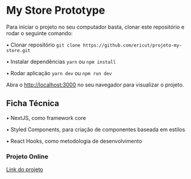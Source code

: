 # My Store Prototype

Para iniciar o projeto no seu computador basta, clonar este repositório e rodar o seguinte comando:

• Clonar repositório
`git clone https://github.com/ericut/projeto-my-store.git`

• Instalar dependências
`yarn` ou `npm install`

• Rodar aplicação
`yarn dev` ou `npm run dev`

Abra o [http://localhost:3000](http://localhost:3000) no seu navegador para visualizar o projeto.

## Ficha Técnica

• NextJS, como framework core

• Styled Components, para criação de componentes baseada em estilos

• React Hooks, como metodologia de desenvolvimento

### Projeto Online

[Link do projeto](https://myfashionstore.vercel.app/)

